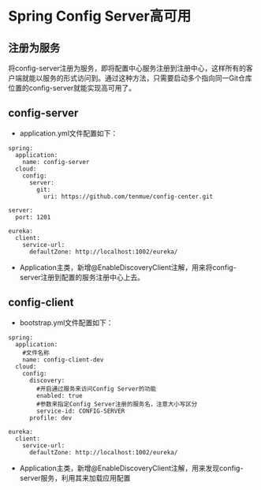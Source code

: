 # Spring Config Server高可用

## 注册为服务

将config-server注册为服务，即将配置中心服务注册到注册中心，这样所有的客户端就能以服务的形式访问到。通过这种方法，只需要启动多个指向同一Git仓库位置的config-server就能实现高可用了。

## config-server

* application.yml文件配置如下：

```
spring:
  application:
    name: config-server
  cloud:
    config:
      server:
        git:
          uri: https://github.com/tenmue/config-center.git

server:
  port: 1201

eureka:
  client:
    service-url:
      defaultZone: http://localhost:1002/eureka/
```

* Application主类，新增@EnableDiscoveryClient注解，用来将config-server注册到配置的服务注册中心上去。

## config-client

* bootstrap.yml文件配置如下：

```
spring:
  application:
    #文件名称
    name: config-client-dev
  cloud:
    config:
      discovery:
        #开启通过服务来访问Config Server的功能
        enabled: true
        #参数来指定Config Server注册的服务名，注意大小写区分
        service-id: CONFIG-SERVER
      profile: dev
      
eureka:
  client:
    service-url:
      defaultZone: http://localhost:1002/eureka/
```

* Application主类，新增@EnableDiscoveryClient注解，用来发现config-server服务，利用其来加载应用配置